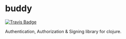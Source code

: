 # buddy

[![Travis Badge](https://travis-ci.org/niwibe/buddy.png?branch=master)](https://travis-ci.org/niwibe/buddy "Travis Badge")


Authentication, Authorization & Signing library for clojure.



